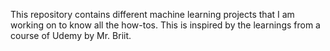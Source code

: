 This repository contains different machine learning projects that I am working on to know all the how-tos. This is inspired by the learnings from a course of Udemy by Mr. Briit.
